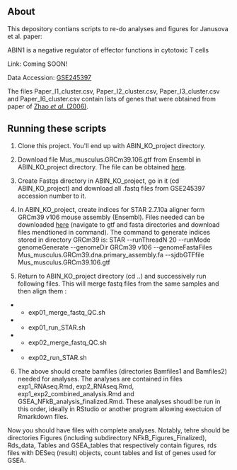## About

This depository contians scripts to re-do analyses and figures for Janusova et al. paper: 

ABIN1 is a negative regulator of effector functions in cytotoxic T cells

Link: Coming SOON!

Data Accession: [GSE245397](https://www.ncbi.nlm.nih.gov/geo/query/acc.cgi?&acc=GSE245397)

The files Paper_I1_cluster.csv, Paper_I2_cluster.csv, Paper_I3_cluster.csv and Paper_I6_cluster.csv contain lists of genes that were obtained from paper of [Zhao *et al.* (2006)](https://www.nature.com/articles/s41590-023-01561-7).

## Running these scripts

1. Clone this project. You'll end up with ABIN_KO_project directory.

2. Download file Mus_musculus.GRCm39.106.gtf from Ensembl in ABIN_KO_project directory. The file can be obtained [here](https://ftp.ensembl.org/pub/release-106/gtf/mus_musculus/Mus_musculus.GRCm39.106.gtf.gz). 

3. Create Fastqs directory in ABIN_KO_project, go in it (cd ABIN_KO_project) and download all .fastq files from GSE245397 accession number to it.

4. In ABIN_KO_project, create indices for STAR 2.7.10a aligner form GRCm39 v106 mouse assembly (Ensembl). Files needed can be downloaded [here](https://ftp.ensembl.org/pub/release-106/) (navigate to gtf and fasta directories and download files mendtioned in command). The command to generate indices stored in directory GRCm39 is: STAR --runThreadN 20 --runMode genomeGenerate --genomeDir GRCm39 v106 --genomeFastaFiles Mus_musculus.GRCm39.dna.primary_assembly.fa --sjdbGTFfile Mus_musculus.GRCm39.106.gtf


5. Return to ABIN_KO_project directory (cd ..) and successively run following files. This will merge fastq files from the same samples and then align them :

* * exp01_merge_fastq_QC.sh
* * exp01_run_STAR.sh
* * exp02_merge_fastq_QC.sh
* * exp02_run_STAR.sh

6. The above should create bamfiles (directories Bamfiles1 and Bamfiles2) needed for analyses. The analyses are contained in files exp1_RNAseq.Rmd, exp2_RNAseq.Rmd, exp1_exp2_combined_analysis.Rmd and GSEA_NFkB_analysis_finalized.Rmd. These analyses shoudl be run in this order, ideally in RStudio or another program allowing exectuion of Rmarkdown files.

Now you should have files with complete analyses. Notably, tehre should be directories Figures (including subdirectory NFkB_Figures_Finalized), Rds_data, Tables and GSEA_tables that respectively contain figures, rds files with DESeq (result) objects, count tables and list of genes used for GSEA.

